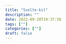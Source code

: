 ```yaml
---
title: "Svelte-kit"
description: "" 
date: 2022-09-28T19:37:58
tags: [""]
categories: [""]
draft: false
---
```

